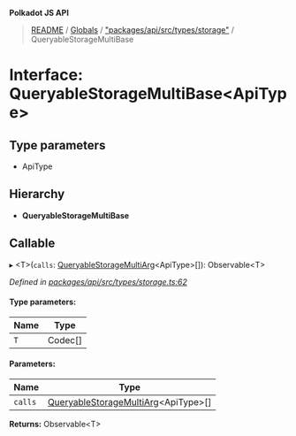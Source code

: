 **Polkadot JS API**

> [README](../README.md) / [Globals](../globals.md) / ["packages/api/src/types/storage"](../modules/_packages_api_src_types_storage_.md) / QueryableStorageMultiBase

# Interface: QueryableStorageMultiBase\<**ApiType**>

## Type parameters

* ApiType

## Hierarchy

* **QueryableStorageMultiBase**

## Callable

▸ \<T>(`calls`: [QueryableStorageMultiArg](../modules/_packages_api_src_types_storage_.md#queryablestoragemultiarg)\<ApiType>[]): Observable\<T>

*Defined in [packages/api/src/types/storage.ts:62](https://github.com/polkadot-js/api/blob/ee6b6da02/packages/api/src/types/storage.ts#L62)*

#### Type parameters:

Name | Type |
------ | ------ |
`T` | Codec[] |

#### Parameters:

Name | Type |
------ | ------ |
`calls` | [QueryableStorageMultiArg](../modules/_packages_api_src_types_storage_.md#queryablestoragemultiarg)\<ApiType>[] |

**Returns:** Observable\<T>
